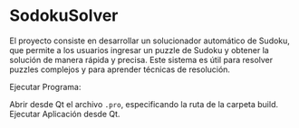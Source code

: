 # SodokuSolver

El proyecto consiste en desarrollar un solucionador automático de Sudoku, que permite a los usuarios ingresar un puzzle de Sudoku y obtener la solución de manera rápida y precisa. Este sistema es útil para resolver puzzles complejos y para aprender técnicas de resolución.

Ejecutar Programa:

Abrir desde Qt el archivo `.pro`, especificando la ruta de la carpeta build. Ejecutar Aplicación desde Qt.
